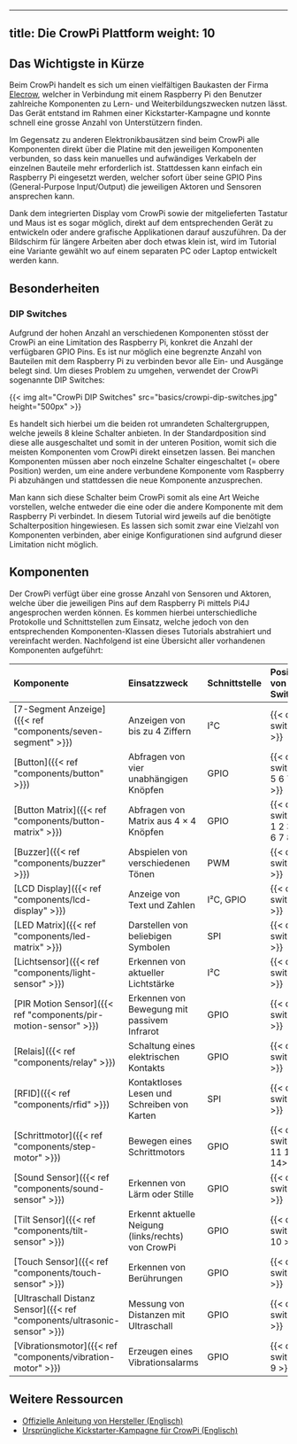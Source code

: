 ---

title: Die CrowPi Plattform
weight: 10
----------

## Das Wichtigste in Kürze

Beim CrowPi handelt es sich um einen vielfältigen Baukasten der Firma
[Elecrow](https://www.elecrow.com/crowpi-compact-raspberry-pi-educational-kit.html), welcher in Verbindung mit einem Raspberry Pi den
Benutzer zahlreiche Komponenten zu Lern- und Weiterbildungszwecken nutzen lässt. Das Gerät entstand im Rahmen einer Kickstarter-Kampagne und
konnte schnell eine grosse Anzahl von Unterstützern finden.

Im Gegensatz zu anderen Elektronikbausätzen sind beim CrowPi alle Komponenten direkt über die Platine mit den jeweiligen Komponenten
verbunden, so dass kein manuelles und aufwändiges Verkabeln der einzelnen Bauteile mehr erforderlich ist. Stattdessen kann einfach ein
Raspberry Pi eingesetzt werden, welcher sofort über seine GPIO Pins (General-Purpose Input/Output) die jeweiligen Aktoren und Sensoren
ansprechen kann.

Dank dem integrierten Display vom CrowPi sowie der mitgelieferten Tastatur und Maus ist es sogar möglich, direkt auf dem entsprechenden
Gerät zu entwickeln oder andere grafische Applikationen darauf auszuführen. Da der Bildschirm für längere Arbeiten aber doch etwas klein
ist, wird im Tutorial eine Variante gewählt wo auf einem separaten PC oder Laptop entwickelt werden kann.

## Besonderheiten

### DIP Switches

Aufgrund der hohen Anzahl an verschiedenen Komponenten stösst der CrowPi an eine Limitation des Raspberry Pi, konkret die Anzahl der
verfügbaren GPIO Pins. Es ist nur möglich eine begrenzte Anzahl von Bauteilen mit dem Raspberry Pi zu verbinden bevor alle Ein- und Ausgänge
belegt sind. Um dieses Problem zu umgehen, verwendet der CrowPi sogenannte DIP Switches:

{{< img alt="CrowPi DIP Switches" src="basics/crowpi-dip-switches.jpg" height="500px" >}}

Es handelt sich hierbei um die beiden rot umrandeten Schaltergruppen, welche jeweils 8 kleine Schalter anbieten. In der Standardposition
sind diese alle ausgeschaltet und somit in der unteren Position, womit sich die meisten Komponenten vom CrowPi direkt einsetzen lassen. Bei
manchen Komponenten müssen aber noch einzelne Schalter eingeschaltet (= obere Position) werden, um eine andere verbundene Komponente vom
Raspberry Pi abzuhängen und stattdessen die neue Komponente anzusprechen.

Man kann sich diese Schalter beim CrowPi somit als eine Art Weiche vorstellen, welche entweder die eine oder die andere Komponente mit dem
Raspberry Pi verbindet. In diesem Tutorial wird jeweils auf die benötigte Schalterposition hingewiesen. Es lassen sich somit zwar eine
Vielzahl von Komponenten verbinden, aber einige Konfigurationen sind aufgrund dieser Limitation nicht möglich.

## Komponenten

Der CrowPi verfügt über eine grosse Anzahl von Sensoren und Aktoren, welche über die jeweiligen Pins auf dem Raspberry Pi mittels Pi4J
angesprochen werden können. Es kommen hierbei unterschiedliche Protokolle und Schnittstellen zum Einsatz, welche jedoch von den
entsprechenden Komponenten-Klassen dieses Tutorials abstrahiert und vereinfacht werden. Nachfolgend ist eine Übersicht aller vorhandenen
Komponenten aufgeführt:

| Komponente                                                               | Einsatzzweck                                       | Schnittstelle | Position von DIP Switches            |
|:-------------------------------------------------------------------------|:---------------------------------------------------|:--------------|:-------------------------------------|
| [7-Segment Anzeige]({{< ref "components/seven-segment" >}})              | Anzeigen von bis zu 4 Ziffern                      | I²C           | {{< dip-switches >}}                 |
| [Button]({{< ref "components/button" >}})                                | Abfragen von vier unabhängigen Knöpfen             | GPIO          | {{< dip-switches 5 6 7 8 >}}         |
| [Button Matrix]({{< ref "components/button-matrix" >}})                  | Abfragen von Matrix aus 4 × 4 Knöpfen              | GPIO          | {{< dip-switches 1 2 3 4 5 6 7 8 >}} |
| [Buzzer]({{< ref "components/buzzer" >}})                                | Abspielen von verschiedenen Tönen                  | PWM           | {{< dip-switches >}}                 |
| [LCD Display]({{< ref "components/lcd-display" >}})                      | Anzeige von Text und Zahlen                        | I²C, GPIO     | {{< dip-switches >}}                 |
| [LED Matrix]({{< ref "components/led-matrix" >}})                        | Darstellen von beliebigen Symbolen                 | SPI           | {{< dip-switches >}}                 |
| [Lichtsensor]({{< ref "components/light-sensor" >}})                     | Erkennen von aktueller Lichtstärke                 | I²C           | {{< dip-switches >}}                 |
| [PIR Motion Sensor]({{< ref "components/pir-motion-sensor" >}})          | Erkennen von Bewegung mit passivem Infrarot        | GPIO          | {{< dip-switches >}}                 |
| [Relais]({{< ref "components/relay" >}})                                 | Schaltung eines elektrischen Kontakts              | GPIO          | {{< dip-switches >}}                 |
| [RFID]({{< ref "components/rfid" >}})                                    | Kontaktloses Lesen und Schreiben von Karten        | SPI           | {{< dip-switches >}}                 |
| [Schrittmotor]({{< ref "components/step-motor" >}})                   | Bewegen eines Schrittmotors                        | GPIO          | {{< dip-switches 11 12 13 14>}}      |
| [Sound Sensor]({{< ref "components/sound-sensor" >}})                    | Erkennen von Lärm oder Stille                      | GPIO          | {{< dip-switches >}}                 |
| [Tilt Sensor]({{< ref "components/tilt-sensor" >}})                      | Erkennt aktuelle Neigung (links/rechts) von CrowPi | GPIO          | {{< dip-switches 10 >}}              |
| [Touch Sensor]({{< ref "components/touch-sensor" >}})                    | Erkennen von Berührungen                           | GPIO          | {{< dip-switches >}}                 |
| [Ultraschall Distanz Sensor]({{< ref "components/ultrasonic-sensor" >}}) | Messung von Distanzen mit Ultraschall              | GPIO          | {{< dip-switches >}}                 |
| [Vibrationsmotor]({{< ref "components/vibration-motor" >}})              | Erzeugen eines Vibrationsalarms                    | GPIO          | {{< dip-switches 9 >}}               |

## Weitere Ressourcen

- [Offizielle Anleitung von Hersteller (Englisch)](https://www.elecrow.com/download/product/SES14002K/CrowPi_User_Manual.pdf)
- [Ursprüngliche Kickstarter-Kampagne für CrowPi (Englisch)](https://www.kickstarter.com/projects/elecrow/crowpi-lead-you-go-from-zero-to-hero-with-raspberr)

